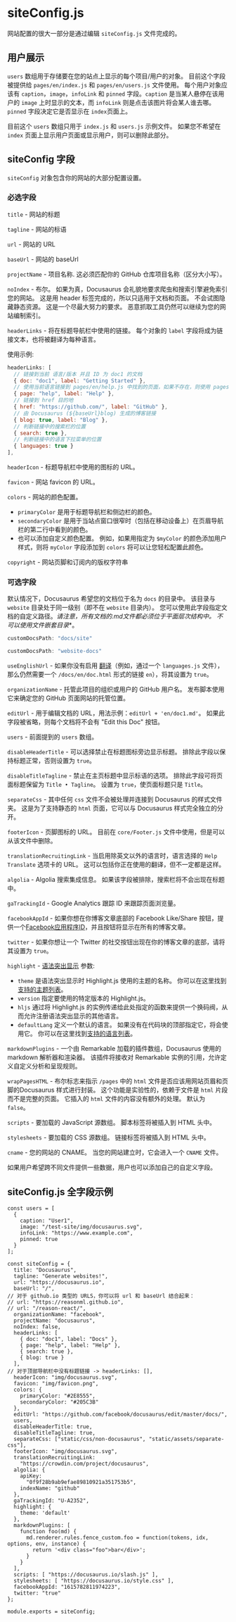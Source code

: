 # siteConfig.js

网站配置的很大一部分是通过编辑 `siteConfig.js` 文件完成的。

## 用户展示

`users` 数组用于存储要在您的站点上显示的每个项目/用户的对象。 目前这个字段被提供给 `pages/en/index.js` 和 `pages/en/users.js` 文件使用。 每个用户对象应该有 `caption`，`image`，`infoLink` 和 `pinned` 字段。`caption` 是当某人悬停在该用户的 `image` 上时显示的文本，而 `infoLink` 则是点击该图片将会某人谁去哪。 `pinned` 字段决定它是否显示在 `index`页面上。

目前这个 `users` 数组只用于 `index.js` 和 `users.js` 示例文件。 如果您不希望在 `index` 页面上显示用户页面或显示用户，则可以删除此部分。

## siteConfig 字段

`siteConfig` 对象包含你的网站的大部分配置设置。

### 必选字段

`title` - 网站的标题

`tagline` - 网站的标语

`url` - 网站的 URL

`baseUrl` - 网站的 baseUrl

`projectName` - 项目名称. 这必须匹配你的 GitHub 仓库项目名称（区分大小写）。

`noIndex` - 布尔。 如果为真，Docusaurus 会礼貌地要求爬虫和搜索引擎避免索引您的网站。 这是用 header 标签完成的，所以只适用于文档和页面。 不会试图隐藏静态资源。 这是一个尽最大努力的要求。 恶意抓取工具仍然可以继续为您的网站编制索引。

`headerLinks` - 将在标题导航栏中使用的链接。 每个对象的 `label` 字段将成为链接文本，也将被翻译为每种语言。

使用示例:

```js
headerLinks: [
  // 链接到当前 语言/版本 并且 ID 为 doc1 的文档
  { doc: "doc1", label: "Getting Started" },
  // 使用当前语言链接到 pages/en/help.js 中找到的页面，如果不存在，则使用 pages/help.js。
  { page: "help", label: "Help" },
  // 链接到 href 目的地
  { href: "https://github.com/", label: "GitHub" },
  // 由 Docusaurus (${baseUrl}blog) 生成的博客链接
  { blog: true, label: "Blog" },
  // 判断链接中的搜索栏的位置
  { search: true },
  // 判断链接中的语言下拉菜单的位置
  { languages: true }
],
```
`headerIcon` - 标题导航栏中使用的图标的 URL。

`favicon` -  网站 favicon 的 URL。

`colors` - 网站的颜色配置。

  - `primaryColor` 是用于标题导航栏和侧边栏的颜色。
  - `secondaryColor` 是用于当站点窗口很窄时（包括在移动设备上）在页眉导航栏的第二行中看到的颜色。
  - 也可以添加自定义颜色配置。 例如，如果用指定为 `$myColor` 的颜色添加用户样式，则将 `myColor` 字段添加到 `colors` 将可以让您轻松配置此颜色。

`copyright` - 网站页脚和订阅内的版权字符串

### 可选字段

默认情况下，Docusaurus 希望您的文档位于名为 `docs` 的目录中。 该目录与 `website` 目录处于同一级别（即不在 `website` 目录内）。 您可以使用此字段指定文档的自定义路径。**请注意，所有文档的*.md文件都必须位于平面层次结构中。 不可以使用文件嵌套目录**。

```js
customDocsPath: "docs/site"
```

```js
customDocsPath: "website-docs"
```

`useEnglishUrl` - 如果你没有启用 [翻译](guides-translation.md)（例如，通过一个 `languages.js` 文件），那么仍然需要一个 `/docs/en/doc.html` 形式的链接 `en`），将其设置为 `true`。

`organizationName` - 托管此项目的组织或用户的 GitHub 用户名。 发布脚本使用它来确定您的 GitHub 页面网站的托管位置。

`editUrl` - 用于编辑文档的 URL，用法示例：`editUrl + 'en/doc1.md'`。 如果此字段被省略，则每个文档将不会有 "Edit this Doc" 按钮。

`users` - 前面提到的 `users` 数组。

`disableHeaderTitle` - 可以选择禁止在标题图标旁边显示标题。 排除此字段以保持标题正常，否则设置为 `true`。

`disableTitleTagline` - 禁止在主页标题中显示标语的选项。 排除此字段可将页面标题保留为 `Title • Tagline`。 设置为 `true`，使页面标题只是 `Title`。

`separateCss` - 其中任何 `css` 文件不会被处理并连接到 Docusaurus 的样式文件夹。 这是为了支持静态的 `html` 页面，它可以与 Docusaurus 样式完全独立的分开。

`footerIcon` - 页脚图标的 URL。 目前在 `core/Footer.js` 文件中使用，但是可以从该文件中删除。

`translationRecruitingLink` - 当启用除英文以外的语言时，语言选择的 `Help Translate` 选项卡的 URL。 这可以包括你正在使用的翻译，但不一定都是这样。

`algolia` - Algolia 搜索集成信息。 如果该字段被排除，搜索栏将不会出现在标题中。

`gaTrackingId` - Google Analytics 跟踪 ID 来跟踪页面浏览量。

`facebookAppId` - 如果你想在你博客文章底部的 Facebook Like/Share 按钮，提供一个[Facebook应用程序ID](https://www.facebook.com/help/audiencenetwork/804209223039296)，并且按钮将显示在所有的博客文章。

`twitter` - 如果你想让一个 Twitter 的社交按钮出现在你的博客文章的底部，请将其设置为 `true`。

`highlight` - [语法突出显示](api-doc-markdown.md) 参数:

 - `theme` 是语法突出显示时 Highlight.js 使用的主题的名称。 你可以在这里找到[支持的主题列表](https://github.com/isagalaev/highlight.js/tree/master/src/styles)。
 - `version` 指定要使用的特定版本的 Highlight.js。
 - `hljs` 通过将 Highlight.js 的实例传递给此处指定的函数来提供一个换码阀，从而允许注册语法突出显示的其他语言。
 - `defaultLang` 定义一个默认的语言。 如果没有在代码块的顶部指定它，将会使用它。 你可以在这里找到[支持的语言列表](https://github.com/isagalaev/highlight.js/tree/master/src/languages)。

`markdownPlugins` - 一个由 Remarkable 加载的插件数组，Docusaurus 使用的 markdown 解析器和渲染器。 该插件将接收对 Remarkable 实例的引用，允许定义自定义分析和呈现规则。

`wrapPagesHTML` - 布尔标志来指示 `/pages` 中的 `html` 文件是否应该用网站页眉和页脚的Docusaurus 样式进行封装。 这个功能是实验性的，依赖于文件是 `html` 片段而不是完整的页面。 它插入的 `html` 文件的内容没有额外的处理。 默认为 `false`。

`scripts` - 要加载的 JavaScript 源数组。 脚本标签将被插入到 HTML 头中。

`stylesheets` - 要加载的 CSS 源数组。 链接标签将被插入到 HTML 头中。

`cname` - 您的网站的 CNAME。 当您的网站建立时，它会进入一个 `CNAME` 文件。

如果用户希望跨不同文件提供一些数据，用户也可以添加自己的自定义字段。

## siteConfig.js 全字段示例

```
const users = [
  {
    caption: "User1",
    image: "/test-site/img/docusaurus.svg",
    infoLink: "https://www.example.com",
    pinned: true
  }
];

const siteConfig = {
  title: "Docusaurus",
  tagline: "Generate websites!",
  url: "https://docusaurus.io",
  baseUrl: "/",
// 对于 github.io 类型的 URLS，你可以将 url 和 baseUrl 结合起来：
// url: "https://reasonml.github.io",
// url: "/reason-react/",
  organizationName: "facebook",
  projectName: "docusaurus",
  noIndex: false,
  headerLinks: [
    { doc: "doc1", label: "Docs" },
    { page: "help", label: "Help" },
    { search: true },
    { blog: true }
  ],
// 对于顶部导航栏中没有标题链接 -> headerLinks: [],
  headerIcon: "img/docusaurus.svg",
  favicon: "img/favicon.png",
  colors: {
    primaryColor: "#2E8555",
    secondaryColor: "#205C3B"
  },
  editUrl: "https://github.com/facebook/docusaurus/edit/master/docs/",
  users,
  disableHeaderTitle: true,
  disableTitleTagline: true,
  separateCss: ["static/css/non-docusaurus", "static/assets/separate-css"],
  footerIcon: "img/docusaurus.svg",
  translationRecruitingLink:
    "https://crowdin.com/project/docusaurus",
  algolia: {
    apiKey:
      "0f9f28b9ab9efae89810921a351753b5",
    indexName: "github"
  },
  gaTrackingId: "U-A2352",
  highlight: {
    theme: 'default'
  },
  markdownPlugins: [
    function foo(md) {
      md.renderer.rules.fence_custom.foo = function(tokens, idx, options, env, instance) {
        return '<div class="foo">bar</div>';
      }
    }
  ],
  scripts: [ "https://docusaurus.io/slash.js" ],
  stylesheets: [ "https://docusaurus.io/style.css" ],
  facebookAppId: "1615782811974223",
  twitter: "true"
};

module.exports = siteConfig;
```
